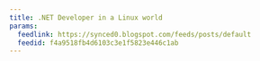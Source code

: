 ```yaml
---
title: .NET Developer in a Linux world
params:
  feedlink: https://synced0.blogspot.com/feeds/posts/default
  feedid: f4a9518fb4d6103c3e1f5823e446c1ab
---
```

